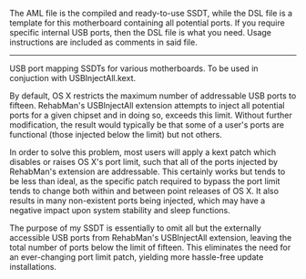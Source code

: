 The AML file is the compiled and ready-to-use SSDT, while the DSL file is a template for this motherboard containing all potential ports.  If you require specific internal USB ports, then the DSL file is what you need.  Usage instructions are included as comments in said file.
________________________________________________________

USB port mapping SSDTs for various motherboards. To be used in conjuction with USBInjectAll.kext.

By default, OS X restricts the maximum number of addressable USB ports to fifteen. RehabMan's USBInjectAll extension attempts to inject all potential ports for a given chipset and in doing so, exceeds this limit. Without further modification, the result would typically be that some of a user's ports are functional (those injected below the limit) but not others.

In order to solve this problem, most users will apply a kext patch which disables or raises OS X's port limit, such that all of the ports injected by RehabMan's extension are addressable. This certainly works but tends to be less than ideal, as the specific patch required to bypass the port limit tends to change both within and between point releases of OS X. It also results in many non-existent ports being injected, which may have a negative impact upon system stability and sleep functions.

The purpose of my SSDT is essentially to omit all but the externally accessible USB ports from RehabMan's USBInjectAll extension, leaving the total number of ports below the limit of fifteen. This eliminates the need for an ever-changing port limit patch, yielding more hassle-free update installations.
